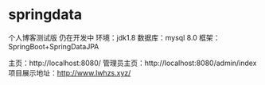 # springdata
个人博客测试版
仍在开发中
环境：jdk1.8
数据库：mysql 8.0
框架：SpringBoot+SpringDataJPA

主页：http://localhost:8080/
管理员主页：http://localhost:8080/admin/index
项目展示地址：http://www.lwhzs.xyz/
